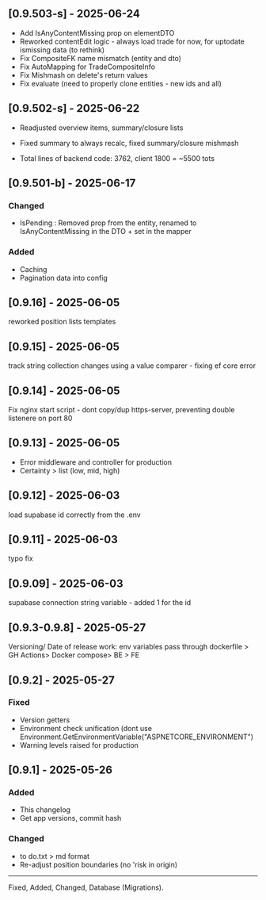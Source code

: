 
## [0.9.503-s] - 2025-06-24
- Add IsAnyContentMissing prop on elementDTO
- Reworked contentEdit logic - always load trade for now, for uptodate ismissing data (to rethink)
- Fix CompositeFK name mismatch (entity and dto)
- Fix AutoMapping for TradeCompositeInfo
- Fix Mishmash on delete's return values
- Fix evaluate (need to properly clone entities - new ids and all)


## [0.9.502-s] - 2025-06-22
- Readjusted overview items, summary/closure lists
- Fixed summary to always recalc, fixed summary/closure mishmash

- Total lines of backend code: 3762, client 1800 = ~5500 tots

## [0.9.501-b] - 2025-06-17
### Changed
- IsPending : Removed prop from the entity, renamed to IsAnyContentMissing in the DTO + set in the mapper 
### Added
- Caching
- Pagination data into config

## [0.9.16] - 2025-06-05
reworked position lists templates

## [0.9.15] - 2025-06-05
track string collection changes using a value comparer - fixing ef core error

## [0.9.14] - 2025-06-05
Fix nginx start script - dont copy/dup https-server, preventing double listenere on port 80

## [0.9.13] - 2025-06-05
- Error middleware and controller for production
- Certainty > list (low, mid, high) 

## [0.9.12] - 2025-06-03
load supabase id correctly from the .env

## [0.9.11] - 2025-06-03
typo fix

## [0.9.09] - 2025-06-03
supabase connection string variable - added 1 for the id

## [0.9.3-0.9.8] - 2025-05-27
Versioning/ Date of release work:  env variables pass through dockerfile > GH Actions> Docker compose> BE > FE

## [0.9.2] - 2025-05-27
### Fixed
- Version getters
- Environment check unification (dont use Environment.GetEnvironmentVariable("ASPNETCORE_ENVIRONMENT")
- Warning levels raised for production

## [0.9.1] - 2025-05-26
### Added
- This changelog
- Get app versions, commit hash

### Changed
- to do.txt > md format
- Re-adjust position boundaries (no 'risk in origin)


---

Fixed, Added, Changed, Database (Migrations).